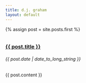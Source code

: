 ```yaml
---
title: d.j. graham
layout: default
---
```


{% assign post = site.posts.first %}

<div class="row">
	<div class="small-12 columns" role="content">
		<article>
			<h3><a href="{{ post.url }}">{{ post.title }}</a></h3>
			<h6>{{ post.date | date_to_long_string }}</h6>
			<p>{{ post.content }}</p>
		</article>
	</div>
</div>
